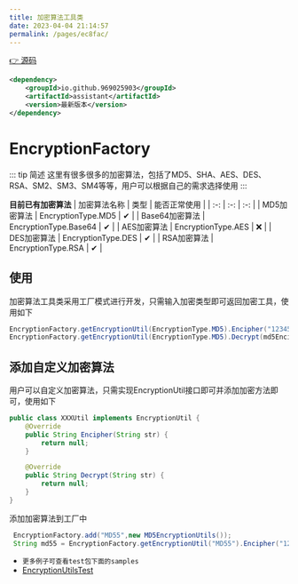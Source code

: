 ```yaml
---
title: 加密算法工具类
date: 2023-04-04 21:14:57
permalink: /pages/ec8fac/
---
```


[👉 源码](https://github.com/969025903/Assistant)
```xml
<dependency>
    <groupId>io.github.969025903</groupId>
    <artifactId>assistant</artifactId>
    <version>最新版本</version>
</dependency>
```

# EncryptionFactory
::: tip 简述
这里有很多很多的加密算法，包括了MD5、SHA、AES、DES、RSA、SM2、SM3、SM4等等，用户可以根据自己的需求选择使用
:::

**目前已有加密算法**
| 加密算法名称 | 类型 | 能否正常使用 |
| :-: | :-: | :-: |
| MD5加密算法 | EncryptionType.MD5 | ✔ |
| Base64加密算法 | EncryptionType.Base64 | ✔ |
| AES加密算法 | EncryptionType.AES | ❌ |
| DES加密算法 | EncryptionType.DES | ✔ |
| RSA加密算法 | EncryptionType.RSA | ✔ |

## 使用
加密算法工具类采用工厂模式进行开发，只需输入加密类型即可返回加密工具，使用如下

```java
EncryptionFactory.getEncryptionUtil(EncryptionType.MD5).Encipher("123456");  //加密
EncryptionFactory.getEncryptionUtil(EncryptionType.MD5).Decrypt(md5Encipher);//解密
```

## 添加自定义加密算法
用户可以自定义加密算法，只需实现EncryptionUtil接口即可并添加加密方法即可，使用如下

```java
public class XXXUtil implements EncryptionUtil {
    @Override
    public String Encipher(String str) {
        return null;
    }

    @Override
    public String Decrypt(String str) {
        return null;
    }
}
```

添加加密算法到工厂中

```java
 EncryptionFactory.add("MD55",new MD5EncryptionUtils());
 String md55 = EncryptionFactory.getEncryptionUtil("MD55").Encipher("123456");
```

- `更多例子可查看test包下面的samples`
- [EncryptionUtilsTest](https://github.com/969025903/Assistant/blob/master/src/test/java/com/genius/assistant/util/EncryptionUtilsTest.java)
